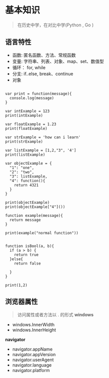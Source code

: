 # 基本知识

> 在历史中学，在对比中学(Python , Go )


## 语言特性

- 函数: 匿名函数、方法、常规函数
- 变量: 字符串、列表、对象、map、set、数值型
- 循环： for, while
- 分支: if..else, break、continue
- 对象

```

var print = function(message){
  console.log(message)
}

var intExample = 123
print(intExample)

var floatExample = 1.23
print(floatExample)

var strExample = 'how can i learn'
print(strExample)

var listExample = [1,2,"3", '4']
print(listExample)

var objectExample = {
  "1": "one",
  "2": "two",
  "3": listExample,
  "4": function(){
    return 4321
  }
}

print(objectExample)
print(objectExample["4"]())

function example(message){
  return message
}

print(example("normal function"))


function isBool(a, b){
  if (a > b) {
    return true
  }else{
    return false

  }
}

print(1,2)

```
## 浏览器属性

> 访问属性或者方法以 . 的形式
**windows**

- windows.InnerWidth
- windows.InnerHeight

**navigator**

- navigator.appName
- navigator.appVersion
- navigator.userAgent
- navigator.language
- navigator.platform
